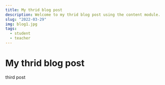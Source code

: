 ```yaml
---
title: My thrid blog post
description: Welcome to my thrid blog post using the content module.
slug: "2022-03-29"
img: blog1.jpg
tags:
  - student
  - teacher
---
```


# My thrid blog post

third post